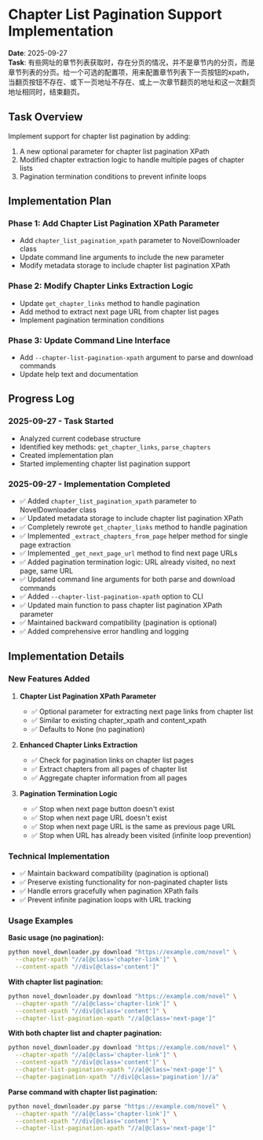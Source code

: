 # Chapter List Pagination Support Implementation

**Date**: 2025-09-27  
**Task**: 有些网址的章节列表获取时，存在分页的情况，并不是章节内的分页，而是章节列表的分页。给一个可选的配置项，用来配置章节列表下一页按钮的xpath，当翻页按钮不存在、或下一页地址不存在、或上一次章节翻页的地址和这一次翻页地址相同时，结束翻页。

## Task Overview

Implement support for chapter list pagination by adding:
1. A new optional parameter for chapter list pagination XPath
2. Modified chapter extraction logic to handle multiple pages of chapter lists
3. Pagination termination conditions to prevent infinite loops

## Implementation Plan

### Phase 1: Add Chapter List Pagination XPath Parameter
- Add `chapter_list_pagination_xpath` parameter to NovelDownloader class
- Update command line arguments to include the new parameter
- Modify metadata storage to include chapter list pagination XPath

### Phase 2: Modify Chapter Links Extraction Logic
- Update `get_chapter_links` method to handle pagination
- Add method to extract next page URL from chapter list pages
- Implement pagination termination conditions

### Phase 3: Update Command Line Interface
- Add `--chapter-list-pagination-xpath` argument to parse and download commands
- Update help text and documentation

## Progress Log

### 2025-09-27 - Task Started
- Analyzed current codebase structure
- Identified key methods: `get_chapter_links`, `parse_chapters`
- Created implementation plan
- Started implementing chapter list pagination support

### 2025-09-27 - Implementation Completed
- ✅ Added `chapter_list_pagination_xpath` parameter to NovelDownloader class
- ✅ Updated metadata storage to include chapter list pagination XPath
- ✅ Completely rewrote `get_chapter_links` method to handle pagination
- ✅ Implemented `_extract_chapters_from_page` helper method for single page extraction
- ✅ Implemented `_get_next_page_url` method to find next page URLs
- ✅ Added pagination termination logic: URL already visited, no next page, same URL
- ✅ Updated command line arguments for both parse and download commands
- ✅ Added `--chapter-list-pagination-xpath` option to CLI
- ✅ Updated main function to pass chapter list pagination XPath parameter
- ✅ Maintained backward compatibility (pagination is optional)
- ✅ Added comprehensive error handling and logging

## Implementation Details

### New Features Added

1. **Chapter List Pagination XPath Parameter**
   - ✅ Optional parameter for extracting next page links from chapter list
   - ✅ Similar to existing chapter_xpath and content_xpath
   - ✅ Defaults to None (no pagination)

2. **Enhanced Chapter Links Extraction**
   - ✅ Check for pagination links on chapter list pages
   - ✅ Extract chapters from all pages of chapter list
   - ✅ Aggregate chapter information from all pages

3. **Pagination Termination Logic**
   - ✅ Stop when next page button doesn't exist
   - ✅ Stop when next page URL doesn't exist
   - ✅ Stop when next page URL is the same as previous page URL
   - ✅ Stop when URL has already been visited (infinite loop prevention)

### Technical Implementation

- ✅ Maintain backward compatibility (pagination is optional)
- ✅ Preserve existing functionality for non-paginated chapter lists
- ✅ Handle errors gracefully when pagination XPath fails
- ✅ Prevent infinite pagination loops with URL tracking

### Usage Examples

**Basic usage (no pagination):**
```bash
python novel_downloader.py download "https://example.com/novel" \
  --chapter-xpath "//a[@class='chapter-link']" \
  --content-xpath "//div[@class='content']"
```

**With chapter list pagination:**
```bash
python novel_downloader.py download "https://example.com/novel" \
  --chapter-xpath "//a[@class='chapter-link']" \
  --content-xpath "//div[@class='content']" \
  --chapter-list-pagination-xpath "//a[@class='next-page']"
```

**With both chapter list and chapter pagination:**
```bash
python novel_downloader.py download "https://example.com/novel" \
  --chapter-xpath "//a[@class='chapter-link']" \
  --content-xpath "//div[@class='content']" \
  --chapter-list-pagination-xpath "//a[@class='next-page']" \
  --chapter-pagination-xpath "//div[@class='pagination']//a"
```

**Parse command with chapter list pagination:**
```bash
python novel_downloader.py parse "https://example.com/novel" \
  --chapter-xpath "//a[@class='chapter-link']" \
  --content-xpath "//div[@class='content']" \
  --chapter-list-pagination-xpath "//a[@class='next-page']"
```
